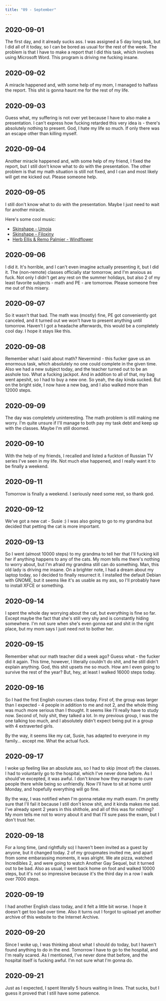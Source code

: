 ```yaml
---
title: "09 - September"
---
```


## 2020-09-01

The first day, and it already sucks ass. I was assigned a 5 day long
task, but I did all of it today, so I can be bored as usual for the
rest of the week. The problem is that I have to make a report that I
did this task, which involves using Microsoft Word. This program is
driving me fucking insane.

## 2020-09-02

A miracle happened and, with some help of my mom, I managed to halfass
the report. This shit is gonna haunt me for the rest of my life.

## 2020-09-03

Guess what, my suffering is not over yet because I have to also make a
presentation. I can't express how fucking retarded this very idea is -
there's absolutely nothing to present. God, I hate my life so much. If
only there was an escape other than killing myself.

## 2020-09-04

Another miracle happened and, with some help of my friend, I fixed the
report, but I still don't know what to do with the presentation. The
other problem is that my math situation is still not fixed, and I can
and most likely will get me kicked out. Please someone help.

## 2020-09-05

I still don't know what to do with the presentation. Maybe I just need
to wait for another miracle.

Here's some cool music:

* [Skinshape - Umoja](https://www.youtube.com/watch?v=AtOm5roifq8)
* [Skinshape - Filoxiny](https://www.youtube.com/watch?v=fdCupyYt_BA)
* [Herb Ellis & Remo Palmier - Windflower](https://www.youtube.com/watch?v=fAi7IeJG-6Y)

## 2020-09-06

I did it. It's horrible, and I can't even imagine actually presenting
it, but I did it. The (non-remote) classes officially star tomorrow,
and I'm anxious as fuck. Not only I didn't get any rest on the summer
holidays, but also 2 of my least favorite subjects - math and PE - are
tomorrow. Please someone free me out of this misery.

## 2020-09-07

So it wasn't that bad. The math was (mostly) fine, PE got conveniently
got canceled, and it turned out we won't have to present anything
until tomorrow. Haven't I got a headache afterwards, this would be a
completely cool day. I hope it stays like this.

## 2020-09-08

Remember what I said about math? Nevermind - this fucker gave us an
enormous task, which absolutely no one could complete in the given
time. Also we had a new subject today, and the teacher turned out to
be an asshole too. What a fucking jackpot. And in addition to all of
that, my bag went apeshit, so I had to buy a new one. So yeah, the day
kinda sucked. But on the bright side, I now have a new bag, and I also
walked more than 12000 steps.

## 2020-09-09

The day was completely uninteresting. The math problem is still making
me worry. I'm quite unsure if I'll manage to both pay my task debt and
keep up with the classes. Maybe I'm still doomed.

## 2020-09-10

With the help of my friends, I recalled and listed a fuckton of
Russian TV series I've seen in my life. Not much else happened, and I
really want it to be finally a weekend.

## 2020-09-11

Tomorrow is finally a weekend. I seriously need some rest, so thank
god.

## 2020-09-12

We've got a new cat - Susie :) I was also going to go to my grandma
but decided that petting the cat is more important.

## 2020-09-13

So I went (almost 10000 steps) to my grandma to tell her that I'll
fucking kill her if anything happens to any of the cats. My mom tells
me there's nothing to worry about, but I'm afraid my grandma still can
do something. Man, this old lady is driving me insane. On a brighter
note, I had a dream about my laptop today, so I decided to finally
resurrect it. I installed the default Debian with GNOME, but it seems
like it's as usable as my ass, so I'll probably have to install XFCE
or something.

## 2020-09-14

I spent the whole day worrying about the cat, but everything is fine
so far. Except maybe the fact that she's still very shy and is
constantly hiding somewhere. I'm not sure when she's even gonna eat
and shit in the right place, but my mom says I just need not to bother
her.

## 2020-09-15

Remember what our math teacher did a week ago? Guess what - the fucker
did it again. This time, however, I literally couldn't do shit, and he
still didn't explain anything. God, this shit upsets me so much. How
am I even going to survive the rest of the year? But, hey, at least I
walked 16000 steps today.

## 2020-09-16

So I had the first English courses class today. First of, the group
was larger than I expected - 4 people in addition to me and not 2, and
the whole thing was much more serious than I thought. It seems like
I'll really have to study now. Second of, holy shit, they talked a
lot. In my previous group, I was the one talking too much, and I
absolutely didn't expect being put in a group with 4 extraverted
girls.

By the way, it seems like my cat, Susie, has adapted to everyone in my
family... except me. What the actual fuck.

## 2020-09-17

I woke up feeling like an absolute ass, so I had to skip (most of) the
classes. I had to voluntarily go to the hospital, which I've never
done before. As I should've excepted, it was awful. I don't know how
they manage to cure people there while being so unfriendly. Now I'll
have to sit at home until Monday, and hopefully everything will go
fine.

By the way, I was notified when I'm gonna retake my math exam. I'm
pretty sure that I'll fail it because I still don't know shit, and it
kinda makes me sad. I've already spent 2 years in this shithole, and
all of this was for nothing? My mom tells me not to worry about it and
that I'll sure pass the exam, but I don't trust her.

## 2020-09-18

For a long time, (and rightfully so) I haven't been invited as a guest
by anyone, but it changed today. 2 of my groupmates invited me, and
apart from some embarassing moments, it was alright. We ate pizza,
watched Incredibles 2, and were going to watch Another Gay Sequel, but
it turned out to be bad. Also as usual, I went back home on foot and
walked 10000 steps, but it's not so impressive because it's the third
day in a row I walk over 7000 steps.

## 2020-09-19

I had another English class today, and it felt a little bit worse. I
hope it doesn't get too bad over time. Also it turns out I forgot to
upload yet another archive of this website to the Internet Archive.

## 2020-09-20

Since I woke up, I was thinking about what I should do today, but I
haven't found anything to do in the end. Tomorrow I have to go to the
hospital, and I'm really scared. As I mentioned, I've never done that
before, and the hospital itself is fucking awful. I'm not sure what
I'm gonna do.

## 2020-09-21

Just as I expected, I spent literally 5 hours waiting in lines. That
sucks, but I guess it proved that I still have some patience.
